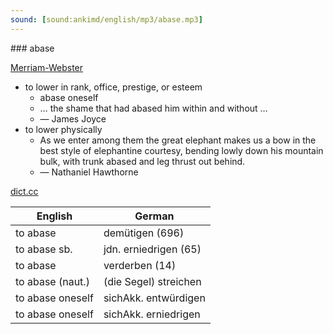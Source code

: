 ```yaml
---
sound: [sound:ankimd/english/mp3/abase.mp3]
---
```


\### abase

[Merriam-Webster](https://www.merriam-webster.com/dictionary/abase)

- to lower in rank, office, prestige, or esteem
    - abase oneself
    - … the shame that had abased him within and without …
    - — James Joyce
- to lower physically
    - As we enter among them the great elephant makes us a bow in the best style of elephantine courtesy, bending lowly down his mountain bulk, with trunk abased and leg thrust out behind.
    - — Nathaniel Hawthorne

[dict.cc](https://www.dict.cc/abase)

| English        | German       |
| -------------- | ------------ |
| to abase | demütigen (696) |
| to abase sb. | jdn. erniedrigen (65) |
| to abase | verderben (14) |
| to abase (naut.) | (die Segel) streichen |
| to abase oneself | sichAkk. entwürdigen |
| to abase oneself | sichAkk. erniedrigen |

